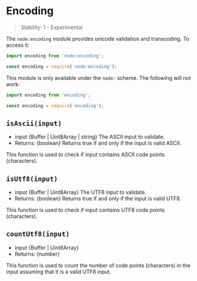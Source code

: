 # Encoding

<!-- introduced_in=REPLACEME -->

> Stability: 1 - Experimental

<!-- source_link=lib/encoding.js -->

The `node:encoding` module provides unicode validation and transcoding.
To access it:

```mjs
import encoding from 'node:encoding';
```

```cjs
const encoding = require('node:encoding');
```

This module is only available under the `node:` scheme. The following will not
work:

```mjs
import encoding from 'encoding';
```

```cjs
const encoding = require('encoding');
```

## `isAscii(input)`

<!-- YAML
added: REPLACEME
-->

* input {Buffer | Uint8Array | string} The ASCII input to validate.
* Returns: {boolean} Returns true if and only if the input is valid ASCII.

This function is used to check if input contains ASCII code points (characters).

## `isUtf8(input)`

<!-- YAML
added: REPLACEME
-->

* input {Buffer | Uint8Array} The UTF8 input to validate.
* Returns: {boolean} Returns true if and only if the input is valid UTF8.

This function is used to check if input contains UTF8 code points (characters).

## `countUtf8(input)`

<!-- YAML
added: REPLACEME
-->

* input {Buffer | Uint8Array}
* Returns: {number}

This function is used to count the number of code points (characters) in the
input assuming that it is a valid UTF8 input.
